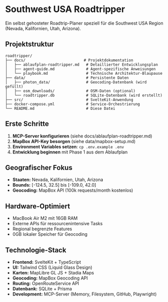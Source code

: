 # Southwest USA Roadtripper

Ein selbst gehosteter Roadtrip-Planer speziell für die Southwest USA Region (Nevada, Kalifornien, Utah, Arizona).

## Projektstruktur

```
roadtripper/
├── docs/                          # Projektdokumentation
│   ├── ablaufplan-roadtripper.md   # Detaillierter Entwicklungsplan
│   ├── agent-guide.md              # Agent-spezifische Anweisungen
│   └── playbook.md                 # Technische Architektur-Blaupause
├── data/                           # Persistente Daten
│   ├── photon_data/                # Geocoding-Datenbank (wird gefüllt)
│   ├── osm_downloads/              # OSM-Daten (optional)
│   └── roadtripper.db              # SQLite-Datenbank (wird erstellt)
├── src/                            # SvelteKit-Anwendung
├── docker-compose.yml              # Service-Orchestrierung
└── README.md                       # Diese Datei
```

## Erste Schritte

1. **MCP-Server konfigurieren** (siehe docs/ablaufplan-roadtripper.md)
2. **MapBox API-Key besorgen** (siehe data/mapbox-setup.md)
3. **Environment Variables setzen**: `cp .env.example .env`
4. **Entwicklung beginnen** mit Phase 1 aus dem Ablaufplan

## Geografischer Fokus

- **Staaten:** Nevada, Kalifornien, Utah, Arizona  
- **Bounds:** [-124.5, 32.5] bis [-109.0, 42.0]
- **Geocoding:** MapBox API (100k requests/month kostenlos)

## Hardware-Optimiert

- MacBook Air M2 mit 16GB RAM
- Externe APIs für ressourcenintensive Tasks
- Regional begrenzte Features
- 0GB lokaler Speicher für Geocoding

## Technologie-Stack

- **Frontend:** SvelteKit + TypeScript
- **UI:** Tailwind CSS (Liquid Glass Design)
- **Karten:** MapLibre GL JS + Stadia Maps
- **Geocoding:** MapBox Geocoding API
- **Routing:** OpenRouteService API
- **Datenbank:** SQLite + Prisma
- **Development:** MCP-Server (Memory, Filesystem, GitHub, Playwright)
